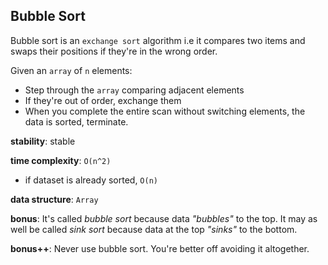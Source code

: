 ## Bubble Sort

Bubble sort is an `exchange sort` algorithm i.e it compares two items and 
swaps their positions if they're in the wrong order.

Given an `array` of `n` elements:
- Step through the `array` comparing adjacent elements
- If they're out of order, exchange them
- When you complete the entire scan without switching elements, the data is 
sorted, terminate.

**stability**: stable

**time complexity**: `O(n^2)`
- if dataset is already sorted, `O(n)`

**data structure**: `Array`

**bonus**: It's called _bubble sort_ because data _"bubbles"_ to the top. It 
may as well be called _sink sort_ because data at the top _"sinks"_ to the 
bottom.

**bonus++**: Never use bubble sort. You're better off avoiding it altogether.